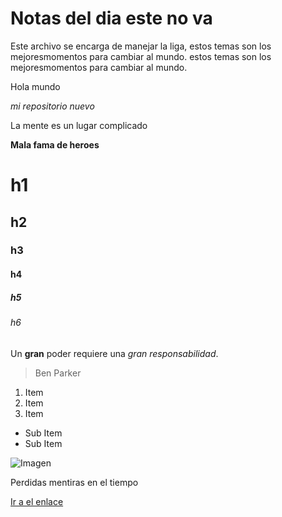 # Notas del dia este no va

Este archivo se encarga de manejar la liga, estos temas son los mejoresmomentos para cambiar al mundo. estos temas son los mejoresmomentos para cambiar al mundo.

Hola mundo

*mi repositorio nuevo*

La mente es un lugar complicado

**Mala fama de heroes**

# h1
## h2
### h3
#### h4
##### h5
###### h6

Un **gran** poder requiere una _gran_ *responsabilidad*.
> Ben Parker

1. Item
2. Item
3. Item
  * Sub Item
  * Sub Item


![Imagen](https://proxy.duckduckgo.com/iu/?u=https%3A%2F%2Fthumbs.dreamstime.com%2Fz%2Farchitect-woman-portrait-smiling-happy-confident-young-multiracial-isolated-white-37240383.jpg&f=1)



Perdidas mentiras en el tiempo

[Ir a el enlace](https://proxy.duckduckgo.com/iu/?u=https%3A%2F%2Fthumbs.dreamstime.com%2Fz%2Farchitect-woman-portrait-smiling-happy-confident-young-multiracial-isolated-white-37240383.jpg&f=1)
